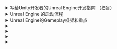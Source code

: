 
<details>
<summary>写给Unity开发者的Unreal Engine开发指南 （扫盲）</summary>
<pre><code>
https://zhuanlan.zhihu.com/p/608296955
写在前面的话
本篇的标题其实起源于UE引擎的官方文档，如果感兴趣可以跳转去看官方文档。Unreal Engine for Unity Developers 。 如果对更多的UE基础感兴趣也可以跳转到Understanding the Basics 地址去学习UE的入门。
从毕业开始到现在，我一直就在游戏行业里，也算是一个游戏从业的老兵了。而过去的十多年一直在使用Unity引擎开发移动游戏。随着市场对引擎改造的需求越来越大，移动设备的性能越来越好，加上堡垒之夜的成功等各种因素的促进，使得Unreal引擎在开发中重度的移动游戏的比重越来越大。而对于诸如TPS，无缝大世界等热门的技术又有完全的解决方案，自然会有很多游戏公司开始尝试使用UE进行项目开发。
目前本人在过去的1年多时间里也使用UE引擎完成了一个高仿真数字人项目的开发，并取得了良好的反馈。相关的技术方案已经在朝夕光年的内部做过完整的分享。但可惜的是，出于技术保密原因，原定于UOD2022大会上进行的技术分享被临时取消了。
从字节出来以后，目前担任一个Unity项目的技术负责人，未来会新开坑一个Unreal 引擎的的新项目。众所周知，Unreal的技术要比Unity难招，一方面是因为Unreal入门确实较难，另外一方面则是市面上Unreal技术开发的同学存量真的不多。
所以我更倾向于内部转岗或者招聘高潜的Unity开发者进行自主培养。这就涉及了如何高效学习Unreal引擎了。那么也就终于聊到我们本篇文章的目的了：如何从Unity开发者向Unreal开发者转型。
我不会说太多的代码或者引擎的使用/代码细节，那需要非常长的学习过程。而是从更宏观一点的方向来讲一讲引擎之间的异同和开发理念上的差别。
核心概念迁移
我想大部分人学习一个新鲜事物的时候，都是比照法：即尝试使用一个已有的概念去套新的概念，包括我自己也是这么学习的。这种方法确实也是比较有效的，比如下面这两个引擎的界面。相同颜色的部分其实就是相同的功能用途。
Unity使用 Unity Hub管理引擎版本和项目，而Unreal 使用Epic Games Launcher 来管理引擎版本和项目。
Unity使用 Package Manager 管理插件，而Unreal使用Plugins 管理插件。
一些常用的Unity概念和它在Unreal中的对应部分。
更多的相近概念和对应的代码写法可以直接参考UE官方文档Unreal Engine for Unity Developers，这里不做罗列了。
核心差异
最显著的差异应该就是众所周知的开源和闭源的关系了。虽然Unity也将编辑器部分的代码开源了，但这种开源和闭源的核心思路会决定它的技术发展路线和商业模式，甚至是开发团队的组建思路。
这里可以先贴一下两个引擎的开源地址。
Unity ：https://github.com/Unity-Technologies/UnityCsReference
Unreal：https://github.com/EpicGames/UnrealEngine
不过由于Unreal 的仓库是一个私有仓库，需要做一些额外的事情来获取权限。参考如下官方文档https://docs.unrealengine.com/5.1/en-US/downloading-unreal-engine-source-code/ 。或者一个更简洁的教程 下载ue4源码引擎+编译 。
引擎编辑器实现不同。
Unity引擎的核心模块是C++部分的引擎代码，这部分是闭源的。而Unity的编辑器是用C#代码写的，如果编辑器要调用或者暴露C++核心代码和接口的话，需要使用到一个xxx.bindings.cs文件来映射C#和C++。比如Unity中最基础的类UnityEngine.Object，在编辑器层就有一个对应的bindings类和和他对应。
而Unreal则不同，Unreal Engine是一个完整独立的引擎，Unreal Editor也是用Unreal Engine写出来的。
技术激进程度不同
由于是引擎源码开源，UE在技术的迭代上更为激进。往往跨度一个小版本就会出现很多东西不兼容的情况。UE的理念是，“所有东西我都给你了，如果你觉得不好用，可以自己改”。基于这个理念，UE总是偏向于集成最新的技术方案，哪怕它当下只是一个未稳定或者未经过验证的版本。甚至上一个版本的方案在下一个版本就出现不兼容，删除或者重制的情况。
而Unity作为闭源的引擎则会优先考虑稳定性和可用性。因为它没有一个开源的生态社区，所有的功能都得自己来实现，并且保证稳定性和可用性。比如备受诟病的AssetBundle系统和Animator系统，都已经是老古董了。比如DOTS的先进理念也无法得到广泛使用。
当运动员又当裁判
现在的Unreal引擎和自己开发的《堡垒之夜》相互成就。我个人认为这是一个非常正向的循环。将引擎的最新特性运用到自己游戏上进行白鼠实验，再从游戏开发的角度反馈需要的增删改的引擎特性，二者互相迭代和成就。更为重要的是，它给了所有开发者一个强有力的引擎能力的证明，特别是针对TPS类型和大世界类型的游戏项目，可以说有拿来即用的方案（PS：《堡垒之夜》挣的钱，有很大一部分用来维持Epic Games送的游戏了）。比如 最新的5.1引擎版本的特性就已经用在自己的游戏上了。UE5.1新功能在《堡垒之夜：大逃杀》第四章中的实战测试
Unity在这方面就稍微欠缺一些。诚然Unity现在有很多技术经理和专业团队进驻在大型项目协助项目组进行开发。但他们都专注于服务某一个项目，或者解决单个项目开发的难点。没有一个全局的视角来看全行业的问题，统筹性的解决痛点。诸如UGUI，TextMeshPro等好评的模块也是招安个人开发者来重写的。而即使是UGUI从4.7版本到现在也是好多好多年了（同样吐槽一下UE的UMG 和 Slate）。
引擎定位不同
作为老牌的游戏引擎，UE自己并没有赶上移动游戏开发的红利。痛定思痛之后，大破大立完成了3代到4代的引擎转换，甚至引擎的授权模式也进行了变更。但对于5年前的移动设备来说还是太沉重了。所以在当下移动游戏的开发上，Unreal跟Unity走的是两个极端往中间迭代的道路。UE从重->轻，Unity从轻->重。而在当下这个节点上，二者交汇在一起，大家都具备手游的开发能力了。
就目前的情况而言，立项使用Unreal开发的移动游戏基本还是中重度为主，大多为TPS，FPS或者大世界项目;中轻品类的游戏则几乎被Unity承包的。但也不是说Unity不能做重度游戏，比如原神、王者也都是Unity的重度项目，只不过这些中大型项目都需要配备专业的引擎团队来移植或者实现新的功能需求。
技术服务不同
正是因为二者的引擎定位不一样，导致他们在后续的官方服务和支持上的策略也不一样。因为闭源的关系，Unity的开发者或者项目无法自己修改引擎，甚至绝大多数的Unity技术人员是不了解它的黑盒机制的。那么这就为Unity衍生出了以源码为核心的技术服务。帮助项目解决业务层无法解决的问题，或者移植最新的特性到低版本。当然UE其实也有驻场的优化服务，但大都提供引擎侧的正确使用又或者是深度的战略合作。另外Unreal对于个人和中小型团队和项目是有资助计划的，有兴趣的可以了解一下。虚幻MegaGrants资助计划详细申请指南 。
另外一个不得不提的就是性能优化和工具。移动设备鉴于其资源的有限性，运行过程需要做大量的性能平衡才能让游戏平稳流畅。Unity引擎在当前市场下拥有两家非常成熟的企业和优化服务（官方：UPR - Unity专业性能优化工具和UWA：UWA | 致力于游戏VR和AR应用提供项目研发解决方案 | 简单优化、优化简单 | 侑虎科技），而Unreal截止目前为止，只有UWA有在跟进，提供一个初版的工具。虽然Unreal也在不断迭代性能分析工具，但相比于UPR而言，还是欠缺系统性的流程和工具。
游戏启动流程不同
这可能是Unity开发者转向Unreal开发，理念偏差最大的一个部分了。对于Unity开发而言，我只需要新建任意一个继承自Monobehavour的类，然后将它绑定在初始场景的任意GameObject上，通过在Start Awake Update等函数中填充自己自定义的逻辑，就可以完成Unity游戏的启动流程。也就是说 Unity可以任意定制启动和初始化流程，带来自由的同时也需要开发者自己去构建合理的启动流程。
而Unreal不同，它已经指定了启动流程。但开发者是可以通过继承和配置子模块来重写自己在某一个流动流程中的逻辑。比如任何一个游戏启动都会使用到Gamemode，区别在于你可以重新覆写这些虚拟函数。当然。这从侧面要求开发者前期必须弄明白很多的类的用途和初始化的阶段，也是初学者难以快速掌握的部分。
关于Unreal的初始化流程和相关的类，可以参考大钊的《GamePlay架构》系列 《InsideUE4》GamePlay架构（一）Actor和Component，或者等我后续文章来介绍。
开发语言
诚如上面所述，二者的核心都是C++写的，区别在于编辑器层面的部分。Unity的编辑器是C#完成的，过去支持的脚本有C#，UnityScript（和JS的区别只是因为后缀名相同）和boo语言。考虑到语言本身的特性和开发者学习的成本，Unity目前只推荐使用C#进行开发。由于C#是借助于ILR虚拟机实现的跨平台，相比于C++的原生编译自然在性能上就落后不少。但这也是Unity目前能通过ILRuntime完成C#代码热更的重要手段。当然接入其他的脚本语言，比如JS，Lua等又是另外一回事了，不细说。
Unreal 说是用C++实现的，倒不如说是使用U++（Unreal C++）实现的。其对原生的C++语言做了大量的封装，最典型的比如反射，以及一些共享指针等实现。最著名的莫过于蓝图这种连连看的开发方式，让爱的人特别爱（写逻辑，写原型上手简单，不需要太多专业知识），让恨的人也特别恨（C++接口部分和调试等）。除此之外，也是可以接入其他的脚本语言的。另外Unreal有着严格的代码规范，比如类名如果写错会直接编译报错。https://docs.unrealengine.com/5.1/zh-CN/epic-cplusplus-coding-standard-for-unreal-engine/ 除了包装了复杂的C++之外，Unreal甚至可以直接在代码实现中使用原生的OC或者安卓代码。
带来自由的同时，也带来了极大的开发痛苦。。。
开发耗时和成本不同
因为Unreal大部分时候定位为中大型项目，这类项目本身的开发周期就十分的漫长。
因为是开源的引擎，项目需要为它准备一个引擎团队（团队视项目规模的大小而定），而Unity因为闭源的关系反而不会优先考虑引擎团队（中大型的Unity项目或者大厂都还是会配备引擎团队的）。
涉及到引擎维护，就涉及到代码编译。尤其是像Unreal这种大体量的引擎，但凡改动一行引擎代码，编译时长基本2个小时起步。
Unreal使用的C++开发，尤其又经过了它自己的封装之后，入门相对较难；Unreal转手游领域还没有到一个普遍的程度，从业者相较于Unity也较少，人员招聘难也难，当然价格也就会贵一些。
文章的最后，提供一些学习Unreal 的途径：
官方文档，目前最新是5.1版本，对于新手而言，建议从最新版本开始。https://docs.unrealengine.com/5.1/en-US/
B站账号，每年都有各种城市巡演和著名的UOD大会，提供最新的技术和项目实践。虚幻引擎官方的个人空间-虚幻引擎官方个人主页-哔哩哔哩视频
论坛，遇到问题可以到上面寻找答案，不过确实不要抱太大希望。https://forums.unrealengine.com/tags/c/international/simplified-chinese/61/unreal-engine
新闻页，了解最新动态和技术，以及更多的免费插件和资源。https://www.unrealengine.com/zh-CN/feed
不过最推荐的还是下载官方的Demo，并在网上搜索相关的Demo技术解析。
好了，这里起个头，又挖了个大坑。。。下一篇，准备聊一下Unreal Engine 5的启动流程。如果感兴趣，请转发、点赞和收藏，并在评论区“催更”~ 视大家的支持程度来加快更新频率~~
</code></pre>
</details>

<details>
<summary>Unreal Engine 的启动流程</summary>
<pre><code>
https://zhuanlan.zhihu.com/p/610523485
如果你是Unity开发者，可以先跳转看该篇文章获得快速入门秘籍。普通开发者可以直接从本篇开始，不影响阅读体验。写给Unity开发者的Unreal Engine开发指南 （扫盲） 本文章对应的引擎版本为5.1。
做知识的粘合剂。
Unreal 的基础学习有很多种方式，文档，代码，Demo等都是比较好的入门形式。很多博主都会先从蓝图入手，完成一个小的Demo或者功能。也有直接从引擎的模块实现开始的，比如像大钊这样，系统性的讲解Unreal的重要架构 InsideUE5 。 我这个系列也会从一些代码和设计入手，但流程和视角会不一样，我们先从最底层的、Unreal 引擎的启动开始聊起吧。
应用程序的启动入口
所有的应用程序都有一个启动函数。写过C语言的都知道叫Main。它在Window上是 WinMain winMain 函数 (winbase.h) - Win32 apps，在安卓平台上是android_main NativeActivity开发APP原理_android_main_大雄_RE的博客-CSDN博客 在IOS上是main函数 iOS的App启动详细过程，看这篇就够了 。这里可以简单总结一下：
Windows系统，当你双击一个exe启动的时候，最后会由内核调起一个应用程序的WinMain函数。这个函数在Unreal Engine的实现如下
安卓系统下，当你启动一个APP的时候，会走到一个ANativeActivity类中。这个类定义了所有APP的流程和回调函数，我们只需要关注 android_app_create 这个启动创建函数。它会创建一个线程来调用 android_app_entry 函数。而android_app_entry中就调用了android_main。
这个 android_main 函数是一个C++的函数，需要自己通过外部来实现，而在Unreal 引擎里，它的实现如下：
IOS系统的实现就更简单了。由于XCode可以直接编译C++（也可以混编OC代码），而IOS的入口函数就是main，所以直接在LaunchIOS.cpp文件中定义main函数即可。
main 函数的最后一行是用OC语言调起了IOS的UI初始化逻辑 UIApplicationMain。它会创建一个代理来完成APP的主循环。
这些代理函数定义的地方是 IOSAppDelegate.h （Engine\Source\Runtime\ApplicationCore\Public\IOS），实现的地方是 LaunchIOS.cpp（Engine\Source\Runtime\Launch\Private\IOS）
其他系统，MAC上的的也很简单，通过主函数进入。
其他Linux 和 Unix 其实并没有完整实现，不展开说了。
总结一下就是，各个平台在启动应用程序的时候，会由内核调用应用程序的main函数，而这它们都会在Engine 里进行实现，自然而然，引擎的整个逻辑就可控了。
引擎初始化流程
如上图所示，所有不同平台的main函数只是一个系统调用程序的入口。这个入口会拉起引擎，并进入到引擎的循环中，就像普通的应用程序一样。
所以一个对于一个可正常工作的引擎而言，它需要实现三个基本的流程：初始化，循环，和结束。对应的Unreal的引擎流程就是：
Init
Tick
Exit
Unreal 启动流程的定义 是在 Launch.cpp中。引擎的启动流程以各个平台的main函数作为入口，最终会进入到GuardedMain函数中。
该函数会优先解析随程序启动一起传进来的命令行参数。比如判定是否需要等待调试器准备就绪。
其他更多的参数解析会下发到引擎层面去解析，这个步骤对应的是 EnginePreInit 。
然后会根据当前运行环境是Editor还是Game来决定初始化编辑器引擎还是直接初始化游戏引擎。
之后进到Unreal的主循环中。
循环结束之后进行退出清理工作。
所以一个简易的流程可以表述为如下：
GuardedMain
EnginePreInit
EditorInit || EngineInit
EngineTick
EditorExit
引擎初始化实现
GuardedMain 函数定义了引擎的启动流程和主循环。但这些函数只是一个壳，核心的实现都是FEngineLoop 这个类来实现的。
PreInit 的实现。主要包含了2个部分，一部分是不需要依赖其他组件，并且是必须要先初始化（PreStartup）的组件，然后是其他需要依赖其他组件的组件初始化（PostStartup）。
PreInitPreStartupScreen 是一个非常长的函数，大约1500行。里面对命令行提供的关键字和项目宏做出各种辅助模块的初始化工作。比如：设置字体编码格式，是否需要等待调试器，是否需要手动设置游戏名称，是否初始化LLM内存分析器UE4 Low Level Memory Tracker 使用，是否需要创建控制台输出，是否需要创建log线程，内存分配的分析器，GPU分析器，自检自身是GIsClient、GIsServer、还是GIsEditor，指定随机种子的生成形式，初始化平台相关的文件系统和路径，是否直接启动指定项目的加载，初始化Shader文件路径，线程池管理，平台相关的初始化，引擎配置相关的初始化，物理引擎初始化，Slate初始化，RHIInit初始化等等。其中跟开发关联比较大的模块初始化是 LoadCoreModules，LoadPreInitModules。
LoadCoreModules。很简单，只是初始化了Unreal Engine最基础最核心的组件：CoreUObject。它包含了含虚幻引擎的对象系统(UObject)和类型系统(UClass)。
UObject。它是引擎所有对象的基类，提供了对象的反射、序列化、GC等功能。
UClass。它是UObject对象的反射对象，记录了大量UObject的对象数据；这些记录的对象数据帮助UObject实现反射、序列化、GC等功能。
LoadPreInitModules。初始化引擎本身所需要的核心模块。比如：Engine，Renderer，AnimGraphRuntime，SlateRHIRenderer，Landscape，RenderCore，TextureCompressor，Virtualization，AudioEditor，AnimationModifiers等。
2. Init的实现。preinit阶段创建的其实是引擎公共的组件部分，接下来在Init阶段就会根据当前的运行环境来创建Editor或者是Game特有的部分了。
然后初始化进行引擎加载的屏幕显示并开始计算百分比，初始化引擎的定时器逻辑，GameEngine || EditorEngine自身的Init动作，然后加载所有标记为PostEngineInit阶段的引擎组件和插件组件。
执行引擎的开始逻辑：GEngine->Start();
最后就是根据情况初始化AutomationWorker，AutomationController，ProfilerClient，SequenceRecorder，SequenceRecorderSections等组件。有兴趣可以查阅这些组件，不展开介绍。
3. Tick的实现。Tick就像是一个心跳，它驱动引擎按帧执行各种各样的任务。比如最开始就让LLM更新每帧的统计数据。
驱动心跳线程执行自身的帧开始逻辑：FGameThreadHitchHeartBeat::Get().FrameStart();
检测热修复逻辑：FPlatformMisc::TickHotfixables();
驱动渲染的tick更新 ： TickRenderingTickables();
如果有开启Profiler功能，执行帧数据：ActiveProfiler->FrameSync();
CsvProfiler的数据获取：FCsvProfiler::Get()->IsCapturing()；CSV分析器
核心代理事件，分发帧开始事件：FCoreDelegates::OnBeginFrame.Broadcast();
更新场景信息
开始渲染线程的工作 BeginFrameRenderThread 并调用Scene的StartFrame();
各种调试和分析工具的数据统计
处理消息循环 FPlatformApplicationMisc::PumpMessages(true);
处理输入 FCoreDelegates::OnSamplingInput.Broadcast()
进入GEngine的Tick逻辑（在此之前是GEngineLoop.Tick()，也就是引擎本体的tick，现在是进入到Editor或者Game的tick）。
……
tick作为引擎的核心驱动逻辑，负责循环的模块太多了：在GEngineLoop层会处理各种Profiler的数据统计，渲染线程的驱动逻辑，消息输入，Slate等，而后会进入到GEngine层的tick中，处理网络，无缝世界，导航，物理，相机，风场，特效粒子，GC，渲染，后处理，UI，视频，线程管理等等，详细代码不列举，可以参考文章后面的引用或者自行查看代码。
4. Exit（）的实现。
做各种收尾工作，比如是否结束动画，是否是服务器需要进行关闭和存储，释放音频设备的占用，销毁运行期间创建的线程，正确处理缓存，保存运行时更改的引擎配置，unload各种组件等。
全部的初始化流程可以参考以下文章：
UE4引擎主流程框架 - 可可西 - 博客园
UE4的执行流程和CPU优化
剖析虚幻渲染体系(01)- 综述和基础 - 0向往0 - 博客园
额外的初始化工作
上面其实已经介绍完UE引擎的基本启动流程，但相对于Windows平台而言，Android 和 IOS 在权限管控上更加严格，因此需要多做一些额外的初始化工作来辅助完成整个环境的初始化。
Android
首先UE只是一个开发引擎，它没有办法直接获取和管理APP的状态。所以它需要定义一系列的APP代理函数，通过注册为对应的APP事件，来进行处理。
其次，对于APP系统来说，它提供的是Java层面的系统接口，而UE使用C++进行开发，这就需要定制常用的Java接口来完成双向的逻辑调用（UE调安卓，安卓调UE）。
安卓调UE通过上面的APPEvent可以完成，而UE调安卓就需要通过反射来实现。比如保持屏幕常亮，就可以通过反射拿到安卓Native层写的函数来实现。
这里拿到了Java的函数之后，还不能直接使用，需要在它外层再包装一个C++的实现
最后，由正常的业务逻辑调用这个CPP的函数就可以完成安卓Native函数的调用。
除了上述的交互之外，Android 在初始化的时候还有一些额外的内容，比如通过读取安卓指定目录下的UECommandLine.txt文件来完成引擎的命令行初始化，音频的初始化和管理等等。
IOS
IOS的情况和Android大体类似。也需要解决后台音频的问题，以及APP层和引擎层之间的通信关系。不过IOS比Android要简单很多，因为OC和CPP是可以混写的，甚至直接在CPP里写OC代码。剩下的就是解决APP在流程上调用的问题，这在第一节，程序启动入口的部分已经介绍过了。
APP启动完成一系列常规初始化之后就会调用应用层的接口 didFinishLaunchingWithOptions。这个函数在 IOSAppDelegate.cpp中实现。函数很长，主要区分了IOS，TVOS等平台做一些特性的初始化。
关于引擎的启动流程就先聊到这里，下一篇聊一下GamePlay的初始化过程和一些新手需要掌握的关键概念。
</code></pre>
</details>

<details>
<summary>Unreal Engine的Gameplay框架和重点</summary>
<pre><code>
https://zhuanlan.zhihu.com/p/612837045
上一篇我们聊的是Unreal 引擎的启动和初始化过程。Unreal Engine 的启动流程 也大概讲了Unreal引擎和编辑器(EditorEngine)、运行时(GameEngine)的关系。接下来我们就会走到GameEngine更深一点的层次，了解一下它的运行时框架,以及开发者接触最多的Gameplay框架。
1 理解Gameplay
Gameplay是最近几年才广为流传的一个名词（不是说以前没有），我没有做过具体考证，但应该是从Unreal 广泛流传开来的，伴生的一个概念还有3C。
最近的面试中（Unity和Unreal的都有），我也会适当的问一些候选人类似的问题，比如你所理解的Gameplay和3C是什么？大多数学习过Unreal会说 3C 就是指Character，Control和Camera，不过也就仅此而已；而对Gameplay的表述则会混乱一些，大致会把Unreal的流程讲一遍。而只有Untiy经验的有很大一部分是表述不出来这些概念的。这也会让我进行一些思考，为什么不同的引擎开发人员对游戏开发概念会出现这么大的偏差呢？
在过去很长一段时间里，Unity占据了手游甚至是游戏开发的“大半壁江山”。最开始只有一个统一的称谓叫“客户端”，之后逐渐从客户端开发上分化出了TA（技术美术）和引擎，甚至于现在比较热门的TD（技术策划）。我们会说Unity开发，Unity客户端，Unity前端，却很少听到Unity的Gameplay。归其原因还是因为Unity的闭源，以及源码付费让绝大多数的游戏公司在做项目的时候，不会把引擎开发和“客户端”开发进行概念上的并列。默认招聘和谈论的就是使用Unity引擎进行项目的内容开发，所以Unity的开发者之间除非特指引擎组和引擎源码，不然大家都是“客户端”开发。
随着Unreal 引擎的逐渐普及，Gameplay的概念也得到了广泛的传播。因为开源的关系，Unreal在招聘的时候会刻意区分是引擎岗位还是“客户端开发”岗位，而这个“客户端开发”在广义上就是指Unreal的Gameplay。
那么为什么我要区分“广义”和“狭义”呢？因为划分的标准不一样。
广义的Gameplay。以引擎源码为界限，需要改动引擎源码才能实现的会被划归为引擎开发。而基于引擎开发游戏或者玩法的称之为Gameplay。所以若以广义的划分标准来看，绝大多数的Unity开发都是“Gameplay”开发。而绝大大多数的Unreal开发，多多少少都会改动到引擎，是不是就是“引擎开发”了呢？
狭义上的Gameplay。以Unreal 4.27 提供的Gameplay框架作为参考，它其实包含的就是游戏的规则和状态，3C和用户界面，也就是表达一个游戏玩法的最基础元素（但实际上一个复杂的游戏考虑的远远不止这么些）。那么问题来了，比如我们所说的战斗，剧情，AI，载具这些就不属于游戏玩法了吗？就不是Gameplay了吗？
注：UE5的Gameplay扩展了Actors，移动组件，游戏功能和模块化，定时器等内容，但对于理解Unreal的Gameplay上没有什么大的概念上的变化。Unreal 5.1 的 Gameplay框架 。
综上所述，无论是从广义上还是狭义上的Gameplay划分都是不太科学合理的。
对于Unity项目而言，它的AssetBundle机制很不好用，某同学研发了一套自己的资源组织规则；又或者某位TA同学基于URP，重写了一套延迟渲染的流程，这些在我看来都属于引擎开发的范畴。
对于Unreal项目而言，某位同学没有动到引擎代码，从业务层设计了一套更高效的动画存储和加载框架，那么它是属于引擎开发的，而某位同学为了更方便的进行业务开发，从引擎层开放了一个面板参数进行数据配置，虽然改动了引擎源码但也不算是引擎开发。
所以我认为，如果某位同学的职能更多的是基于框架和系统来做玩法内容和乐趣体验的会被归为Gameplay；如果他的职能更多的是为游戏开发提供底层的扩展能力、优化框架和系统，增加游戏开发的技术边界等部分的内容可以算作引擎开发（如果只分引擎和Gameplay类别的话），当然如果愿意的话，也可以分更多的细类比如性能优化，工具开发，系统管线等。简单来说，提供能力的是引擎，提供内容的是Gameplay。
2 Unreal Gameplay 框架介绍
关于框架的理解，必然每个人还是有自己的看法。这里我们先就只讨论一下Unreal在文档中标记的GamePlay框架的内容，即：
游戏规则
角色
控制
相机
用户界面和HUD
拿官方的一个示例举例来说明Gameplay的工作方式：
兔子与蜗牛赛跑。
游戏框架的基础是GameMode。GameMode 设置的是游戏规则，如首个跨过终点线的玩家即是冠军。其同时可生成玩家。
在 PlayerController 中设置一名玩家，其同时会产生一个Pawn。Pawn 是玩家在游戏中的物理代表，控制器则拥有Pawn并设置其行为规则。本范例中共有2个Pawn，一个用于蜗牛而另一个用于兔子。兔子实际为 角色（Character），是pawn的一个特殊子类，拥有跑跳等内置移动功能。另一方面，蜗牛拥有不同的移动风格，可从Pawn类处直接延展。
Pawn可包含自身的移动规则和其他游戏逻辑，但控制器也可拥有该功能。控制器可以是获取真人玩家输入的PlayerController或是电脑自动控制的AIController。在本范例中，玩家控制的是蜗牛，因此PlayerController拥有的是蜗牛Pawn。而AI则控制兔子，AIController则拥有兔子角色，其中已设有停止、冲刺或打盹等行为。
相机（Camera）提供的视角仅对真人玩家有效，因此PlayerCamera仅会使用蜗牛Pawn的其中一个CameraComponent。
进行游戏时，玩家的输出将使蜗牛在地图中四处移动，同时HUD将覆盖在相机提供的视角上，显示目前游戏中的第一名和已进行的游戏时间。
2.1 GameMode
在上面这个例子中，GameMode 决定的是游戏规则，即拥有两个角色，先跨过终点线的玩家为冠军。衍生的部分还有比如是否允许观战以及观战的人数最多为多少？玩家如何进入游戏，以及使用哪张比赛地图？游戏是否可以暂停，以及暂停之后如何恢复？游戏是否允许使用道具，又或者是否可以在游戏中作弊等，这些规则都是跑在服务器上的，确保规则的权威性和安全性。
GameMode在Unreal里的实现是AGameModeBase类（用A开头是因为它继承于Unreal的AActor，这是Unreal的类命名规则，可以查看代码规范），它是AGameMode的基类。一个项目可以拥有任意多的GameMode来设置各种各样的玩法，但同一时刻只能使用一个GameMode。
AGameModeBase提供若干基础的、可被override的接口：
InitGame。 在这里做所有游戏规则的初始化工作。
PreLogin 。登录前的预处理。由于GameMode只会跑在服务器上，可以在这里检查玩家的合法性，判定是否允许玩家登录服务器。
PostLogin。登录后的后处理。玩家成功登录服务器之后的调用。
HandleStartingNewPlayer。一般登录成功之后就会创建玩家在服务器上的对象，对象创建成功之后会调用该函数，可以在这里对玩家进行初始化，比如获取玩家的PlayerState。
RestartPlayer。创建玩家的实体对象（可操控的，场景上可见的Pawn对象）。
Logout。玩家退出或者服务器被销毁时调用。
其他的还有很多，这里只列举了一部分。
再次强调，这些逻辑都是存在服务器上的，客户端是没有办法访问的。如果确实需要访问一些GameMode相关的信息，那可以通过创建一个Actor，把相关属性和数据赋值给Actor，之后由replication机制覆盖到远程客户端上。
上面说到的是AGameModeBase类。其实在4.14 版本之前，通用的是AGameMode，该类现在仍然保留，它提供一些扩展类的接口。新建工程默认都是从AGameModeBase类继承，当然开发者可以手动从AGameMode继承以获取以下接口：
GameMode 作为Unreal项目的开始入口，是需要在最开始进行初始化的。那么它的设置方式也有很多种：
在工程的Project Setting下进行设置。
在DefaultEngine.ini的文件里进行设置
其实第一种的设置方式也是修改了这个配置文件而已。更多的操作方法可以查看 设置游戏模式 。
2.2 Game State
字面意思，Game State 就是指游戏状态。它管理了所有已连接的客户端，并且实时追踪游戏层面的属性并把它们分发给远程客户端。有别于Play State，GS（GameState）主要是负责游戏全局属性，比如5V5Moba游戏中的红蓝双方防御塔的剩余数量，游戏当前进行的时间，大小龙击杀的情况，红蓝阵营野怪刷新情况等等。而PS（Player State）则是记录单个玩家的属性和状态，比如补了多少刀，出了什么状态，身上有多少钱，技能冷却时间等等。
归纳一下就是，GS应该追踪游戏进程中变化的属性，这些属性与所有人皆相关，且所有人可见。它存在于服务器上，但会被复制到所有的客户端上。
和GameMode一样，Game State也是在AGameStateBase中实现基础接口，并且在Project Setting中进行配置。
几个比较重要的函数：
GetServerWorldTimeSeconds 服务器版本的游戏时间，权威可靠的，会被同步在客户端。
PlayerArray。所有APlayerState的列表，对游戏中玩家执行操作和逻辑时候非常有用。
BeginPlay。
还有一些其他的接口，如下。
需要注意的是，这仅仅是Unreal 从引擎侧实现的最小版本，在项目开发的时候，你可以使用它来扩展任意的Game State数据，并进行远程客户端的数据推送。
2.3 Camera
接下来是大名鼎鼎的“3C”之一的Camera（相机）。在面试的时候，对于中初级的开发同学我一般都会跟他探讨一个话题：“你怎么理解3C？”
而得到的回答很多都是字面意思，相机，控制，和角色。如果健谈一点的同学可能还会补充一下，代表一个游戏的基础体验。但我其实更希望能听到他们举一些例子（无论是自己做过的还是别的游戏的），来说明如何通过这些模块来提高玩家的基础体验甚至变成游戏玩法的一部分。
相机在游戏中其实是代表了玩家的视角，以及玩家如何去观察这个“世界”。它不但会关联渲染，给管线提供必要的渲染内容可视性和遮挡剔除，同时也承载这渲染完成之后的后处理效果后期处理效果。但更多的是，如何使用相机的组件模块来完成更好的游戏体验和沉浸感。比如以下列举一些相机组件完成的游戏体验：
《英雄联盟》中，盖伦使用R斩杀了敌人之后，画面会表现出气浪冲击波的效果。
《尘埃》赛车游戏中，通过切换不同视角来完成第一人称和第三人称的驾驶体验。同时可以通过额外的摄像机渲染来完成后视镜的效果。
《黎明杀机》中，屠夫（第一视角）和逃生者（第三视角）的游玩视角不一样。屠夫可以通过佩戴“鹰眼”的技能来让视野变成类似于水滴透镜的效果，从而得到更开阔的视野。
《鬼泣》中，通过切换固定摄像机视角来完成走廊到房间的视角切换。或者模拟一个虚拟演唱会上的导播相机调度。
飞行游戏中可以通过设置轻微的动画来模拟穿过气流的颠簸感。航海游戏可以通过设置轻微的动画来表达海浪对船造成的轻微摇摆。常规的3D游戏可以使用弹簧臂的形式，让玩家躲在墙角或者被建筑遮挡的时候，相机不会穿模。
射击游戏中，通过改变相机的FOV参数完成狙击枪的模拟。格斗或者动作游戏中可以通过调用相机震动来调优“打击感”。
关于相机提升基础体验，总结为两点：
如何正确使用UE提供的相机和相机组件 使用摄像机
如何通过配置/开发相机动画完成 摄像机动画
2.4 Character
提到角色，就需要先提一下他的父类Pawn（棋子）《InsideUE4》GamePlay架构（四）Pawn。UE中，把所有可以在游戏中视觉看到的东西都称之为Pawn。比如一张桌子，一块石头，一个池塘等。Pawn继承自Actor，并且一个Pawn需要很多个组件和它一起作用，比如场景上有一个金矿石：
它的位置、旋转和缩放由 SceneComponent 中定义的Transform信息所决定。
它的可视化样子由 StaticMeshComponent 决定。
它如果发光就需要绑定一个粒子组件ParticleSystemComponent 。
它如果需要和周围环境进行交互，有实际的物理体积就需要绑定一个碰撞盒组件BoxComponent 。
回到角色上来，一个Character就是一个特殊的，可以行走的Pawn，一般代表垂直站立的玩家。也就是说它比Pawn多了 CharacterMovementComponent，同时，因为一个可行走的模型需要提供一些行走动画，所以还需要SkeletalMeshComponent 组件来提供骨骼框架，由于人的形状和盒子差别很大，所以在物理碰撞上用胶囊体CapsuleComponent来替换碰撞盒。
角色组件是一个Avatar，代表玩家在和游戏场景交互。并且可以在场景中行走、跑动、跳跃、飞行和游泳等，同样作为一个Actor，它也包含基础的网络功能，并接受玩家的输入控制。当然可以可以任意扩展和使用Character。
关于角色的拓展可以做的非常非常的深，包含动画，场景交互，物理等维度都是可以的。比如不使用刚体物理即可行走、跑动、跳跃、飞行、坠落、摔倒、游泳和攀爬等，比如在空气、水、沼泽，沙漠、雪地、太空等场景下中行进的速度、浮力、重力值，以及角色能对物理对象施加的物理作用力（魔法，科技等）等。再比如一些动画相关的表现：RootMotion，MotionMatching 新一代动画技术：Motion Matching，IK/FK等。
其他关于Character的基础介绍可以查阅：Setting Up a Character 。
2.5 Controller
过去我们在谈论UI框架的时候，一个被提及的最多的模式就是MVC。它把一个系统结构分为数据-视图-控制三个不同的关系层。目的是为了减少逻辑耦合，并让每个层的职能更加的专一化。相同的概念我们也可以引入到一些战斗的设计中，比如逻辑-表现分离，用事件或者协议来传递数据并驱动逻辑执行。
那么到Gameplay框架中，我们仍然能找到一个比较合适的部分来套用这套模式。比如我们现在的M就是Player State，我们的V就是Character，那么C自然就是马上要介绍的Controller了（如果要看系统性的介绍请看这篇 《InsideUE4》GamePlay架构（五）Controller）。
AController继承自AActor，也就是说它并没有场景实体，是一个场景不可见的对象。它拥有一个PlayerState，一个Pawn，如果这个Pawn同样是Character的话，那么它还有一个不为空的Character对象。
默认情况下，一个控制器只对应一个Pawn，二者之间也非强绑定关系而是组合关系。如果需要更改默认的控制器逻辑，可以自定义继承实现。
控制器会接收其控制的Pawn所发生诸多事件的通知。因此控制器可借机实现响应该事件的行为，拦截事件并接替Pawn的默认行为。 控制器又分为两种不同的类型《InsideUE4》GamePlay架构（六）PlayerController和AIController：
Player Controller 。代表玩家的输入和控制。
AI Controller 。代表AI或者远程玩家在本地的镜像。
其中Player Controller是玩家直接操控角色的逻辑类，因此非常复杂。大体可以分为Camera管理，Input响应，UPlayer关联和操控，HUD显示，关卡切换的逻辑处理，音效部分等等。而AI Controller因为不需要接受玩家操控，因此对Camera、Input、UPlayer关联，HUD显示，Voice、Level切换等部分都不是必须的，但对应的它增加了一些额外的模块，比如Navigation（导航）,行为树,Task系统等实现。
2.6 HUD 和UI
HUD可以理解为对部分Player State的场景可视化。比如怪物或者人物头顶的血条，名字等等。而UI则是覆盖在场景渲染之上，提供更多玩家交互和查看的信息。二者的主要区别是在交互上，HUD一般来说是不能交互的，简略的信息；而UI则指的是菜单和其他互动元素。这部分不展开细说，可以参考 Slate UI编程
2.7 其他
以上是Unreal 4.x时代的Gameplay框架所包含的内容，到了5.1之后，又新增了一些内容，我们也顺带提一下。
Actors。不得不再次搬出大钊的文章《InsideUE4》GamePlay架构（一）Actor和Component，强烈建议大家系统性的学习他的“GamePlay架构”系列。因为文章视角不一样，我这里基本不会展开讨论细节。Actor除了继承自UObject的序列化、反射、内存管理等能力之外，额外实现的是组件的组合能力，Tick能力，网络复制能力和对生命周期的管控Actor 生命周期。
简单介绍一下上面这张图，它展示了Actor的三种实例化方式，但无论它是怎么“来”的，它“走”的流程是一样的。
三种模式是：
从磁盘加载
Play in Editor
Spawn
其中1和2十分相似，1是从磁盘里加载，2是从编辑器中复制。当实例化之后都会执行Post（Load || Duplicate）逻辑,InitializeActorsForPlay（UWorld 调用），再到RouteActorInitialize（Actor自己的组件初始化），再到关卡开始的逻辑调用BeginPlay。
3的逻辑不同，它是通过运行时生成的，所以执行的是PostCreate，然后需要执行对应的构造逻辑ExecuteConstruction来创建蓝图变量，然后用PostActorConstruction来执行Actor自身的组件初始化（其实和RouteActorInitialize 的主要一样），然后就是一样的BeginPlay。
虽然创建逻辑有差异，但销毁逻辑一致，执行了EndPlay之后，Actor就会被标记为RF_PendingKill,并在下个垃圾回收周期中被解除分配，然后有垃圾回收器将其回收。
Timer 。不是很明白，为什么要把定时器单独归类到Gameplay框架中来。可能是因为AActor中提供了GetWorldTimerManager函数来获取FTimerManager的实例？定时器可以设置使用指定时间，或者指定帧来作为触发器。
Movement Components 【图解UE4源码】其一 UCharacterMovementComponent的移动逻辑。除了人物移动之外，还有表示发射物/子弹移动的组件 ProjectileMovementComponent，以及一些特定的运动组件，比如RotatingMovementComponent 用来展示飞机螺旋桨，风车或者任何可以旋转的东西。
3 Unreal Gameplay 框架Runtime流程
在上一篇Unreal Engine 的启动流程 中，我们留了一个大坑。引擎的Init和Tick我们就只介绍了一点皮毛，也就是EngineLoop自身阶段的逻辑情况，那么真正跟开发者相关的部分还是EngineLoop调用了EditorEngine或者是GameEngine之后的Gameplay部分。
因为整个逻辑引擎的tick太多了，我们只聊一下跟Gameplay初始化相关的部分。先翻出这张包浆图：
这张图主要展示了编辑器环境下和Runtime环境下Gameplay的初始化顺序。而编辑器又比较特殊，它既要处理Editor编辑器本身的初始化，又要解决PIE（Play in Editor 也就是编辑器中点击Play按钮）和SIE（Simulate in Editor 编辑器中点击模拟）情况下的初始化情况。
求同存异，我们从共同的部分开始整（图上蓝色部分）。看一下UWorld::BeginPlay这个函数的介绍：Gameplay（梦）开始的地方，开始GameMode逻辑并且调用所有Actors的BeginPlay函数。
逻辑实现如下：
初始化所有World类型的Subsystem并调用它们的OnWorldBeginPlay函数。
根据服务器类型生成服务器的Actors
调用GameMode的StartPlay
如果有AISystem，那么StartPlay
进行WorldBeginPlay事件广播
初始化物理系统
到这里，我们的第一个Gameplay的元素GameMode已经开始工作了。那么接下来往下就是GameMode的StartPlay逻辑了。
这里第二个元素GameState也上场了。
GameState对所有Actors派发了BeginPlay事件，并广播了OnWorldMatchStarting事件。
那么其余的部分是在哪里初始化的呢？答案是在BeginPlay之前。不做全流程的代码细节分析了，贴两个前人已经做好的，想了解细节的可以看这两篇或者直接看源码。
UE4 Gameplay之GameMode流程分析(一)
UE4 Gameplay之GameMode流程分析(二)
上面的提到了GameMode的StartPlay流程，但它必须先初始化才能够执行StartPlay。它的初始化逻辑就写在 StartPlayInEditorGameInstance函数中，也就是当我们在编辑器里按下Play按钮之后。
在进行了一系列的参数组装之后，它会开始调用GameMode的初始化。
再往后执行一系列其他初始化工作之后，开始为LocalPlayer本地玩家创建Actor。
本地玩家先要完成登录验证，然后会返回一个PlayerController，这个对象在Login逻辑中生成。
然后来到了PostLogin逻辑，当玩家成功登录之后，就会调用HandleStartingNewPlayer函数并开始一场比赛。
在Handle的字调用栈里就会去创建一个Pawn（Character）来跟Controller进行绑定。
然后创建HUD（事实上HUD的调用逻辑比 Pawn 早一点点，都是在 AGameModeBase::PostLogin里做的）。
到这里，Controller，Character，HUD都已经出现了，加上之前提到的GameMode和GameState，狭义上的Gameplay就只剩下Camera了。
Camera 因为关联着渲染，本身逻辑会复杂很多，并且初始化的时机也要提前很多，大部分时候和跟随场景一起加载了。但Camera并没有那么多花样，它就是视口和transform的信息，再加上渲染好的renderTexture用作后处理。Gameplay向的相机玩法更多的是做相机的动画和功能用途，比如跟随，切换视角，平滑轨迹或者用小型的摄像机动画模拟各种显示场景来达到沉浸感。
除了前面在框架介绍里提到的一些Camera的用法之外，还可以看一下这个了解一下Camera系统 UE4 里的 Camera 系统 ，代码里直接差 APlayerCameraManager类就好。
另外，Controller是持有Camera对象并且可以操作Camera对象的。
架构图我也不想画了，怎么画都不会有 @大钊 画的好，大家直接看他的就好了《InsideUE4》GamePlay架构（十）总结。
4 Lyra工程中的Gameplay部分
Lyra是Epic提供的基于Unreal5的初学者示例项目，但如果你真信了它是初学者项目的话，只能说会很惨。。。
严格来说它一点都不初级，甚至非常高级，说是当前Unreal 5的最佳实践也不过分。它向开发者展示了如何去重写一个项目的Gameplay，展示了最新的Unreal 5的特性和使用方式，甚至写了一些完全可以独立复用的Plugin插件。
本篇的重点还是Gameplay部分，所以我们着重聊一下ModularGameplayActors这个自定义的Gameplay扩展插件和Lyra基于它的业务逻辑。
其实这个思想很好，它用一套自己的Modular来隔离引擎和项目层，我自己的开发理念也是相似的，能不动引擎的尽量不动，自己写一些继承和扩展，既有自由度，又不会在未来引擎升级或者业务修改的时候造成兼容性的麻烦。
这个Plugin其实没有任何实质的内容，就是对所有涉及到的引擎原有模块做出继承，也就是充当了项目和引擎之间的缓冲带。
比如 AModularGameModeBase，AModularGameStateBase 等分别如下：
他们都只做了最基本的继承而已。那么重要的其实是在Lyra下的实现，我们一一来看。
最开始的自然是GameMode了，由于所有的基础模块都重写了，所以在构造函数里，需要将它们一一重新指定初始化。
额 好像不能这么写，不然又变成讲细节了。但找了一圈又没找到专项介绍这部分内容的其他文章（如果大家看到的话，欢迎私聊我，我把链接贴上来）。如果全部展开来说的话，这篇文章的的长度要爆炸了（已经1万字了）。那就放到下一篇吧，写个详细一点的流程剖析。
</code></pre>
</details>

<details>
<summary> </summary>
<pre><code>

</code></pre>
</details>

<details>
<summary> </summary>
<pre><code>

</code></pre>
</details>

<details>
<summary> </summary>
<pre><code>

</code></pre>   
</details>

<details>
<summary> </summary>
<pre><code>

</code></pre>
</details>
